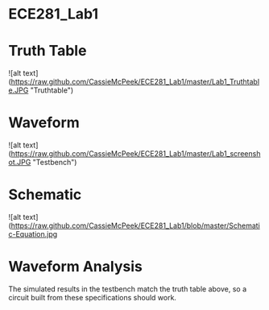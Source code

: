 ECE281_Lab1
===========

# Truth Table
![alt text] (https://raw.github.com/CassieMcPeek/ECE281_Lab1/master/Lab1_Truthtable.JPG "Truthtable")

# Waveform
![alt text] (https://raw.github.com/CassieMcPeek/ECE281_Lab1/master/Lab1_screenshot.JPG "Testbench")

# Schematic
![alt text] (https://raw.github.com/CassieMcPeek/ECE281_Lab1/blob/master/Schematic-Equation.jpg

# Waveform Analysis
The simulated results in the testbench match the truth table above, so a circuit built from these specifications should work.
